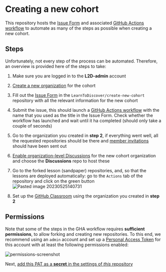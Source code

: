 # Creating a new cohort

This repository hosts the [Issue Form](https://github.com/LearnToDiscover/create-new-cohort/issues/new/choose) and associated [GitHub Actions workflow](https://github.com/LearnToDiscover/create-new-cohort/blob/main/.github/workflows/create-new-cohort.yml) to automate as many of the steps as possible when creating a new cohort.

## Steps

Unfortunately, not every step of the process can be automated. Therefore, an overview is provided here of the steps to take:

1. Make sure you are logged in to the **L2D-admin** account
2. [Create a new organization](https://github.com/account/organizations/new?plan=free) for the cohort
3. Fill out the [Issue Form](https://github.com/LearnToDiscover/create-new-cohort/issues/new/choose) in the `LearnToDiscover/create-new-cohort`  repository with all the relevant information for the new cohort
4. Submit the issue, this should launch a [GitHub Actions workflow](https://github.com/LearnToDiscover/create-new-cohort/actions) with the name that you used as the title in the Issue Form. Check whether the workflow has launched and wait until it ha completed (should only take a couple of seconds)
5. Go to the organization you created in **step 2**, if everything went well, all the requested repositories should be there and [member invitations](https://docs.github.com/en/organizations/managing-membership-in-your-organization/canceling-or-editing-an-invitation-to-join-your-organization) should have been sent out
6. [Enable organization-level Discussions](https://docs.github.com/en/organizations/managing-organization-settings/enabling-or-disabling-github-discussions-for-an-organization) for the new cohort organization and choose the **Discussions** repo to host these
7. Go to the forked lesson (sandpaper) repositories, and, so that the lessons are deployed automatically: go to the `Actions` tab of the repository and click on the green button
  ![Pasted image 20230525140731](https://github.com/LearnToDiscover/create-new-cohort/assets/38256462/7f6bad5d-17bd-4706-9855-f8a2178df2e3)

8. Set up the [GitHub Classroom](https://classroom.github.com/classrooms/new) using the organization you created in **step 2**

## Permissions

Note that some of the steps in the GHA workflow requires **sufficient permissions**, to allow forking and creating new repositories. To this end, we recommend using an `admin` account and set up a [Personal Access Token](https://docs.github.com/en/authentication/keeping-your-account-and-data-secure/creating-a-personal-access-token#personal-access-tokens-classic) for this account with at least the following permissions enabled:

![permissions-screenshot](https://github.com/LearnToDiscover/create-new-cohort/assets/38256462/d5da8cab-ace6-4c79-8488-62fc4fae49ab)

Next, [add this PAT as a **secret** in the settings of _this_ repository](https://github.com/LearnToDiscover/create-new-cohort/settings/secrets/actions)

